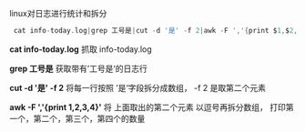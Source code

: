 linux对日志进行统计和拆分



```c
 cat info-today.log|grep 工号是|cut -d '是' -f 2|awk -F ','{print $1,$2,$3,$4}'
```



**cat info-today.log**    抓取 info-today.log          

**grep 工号是**      获取带有’工号是‘的日志行

**cut -d '是' -f 2**  将每一行按照 ’是‘字段拆分成数组， -f 2 是取第二个元素

**awk -F ','{print $1,$2,$3,$4}'**  将 上面取出的第二个元素 以逗号再拆分数组， 打印第一个，第二个，第三个，第四个的数量